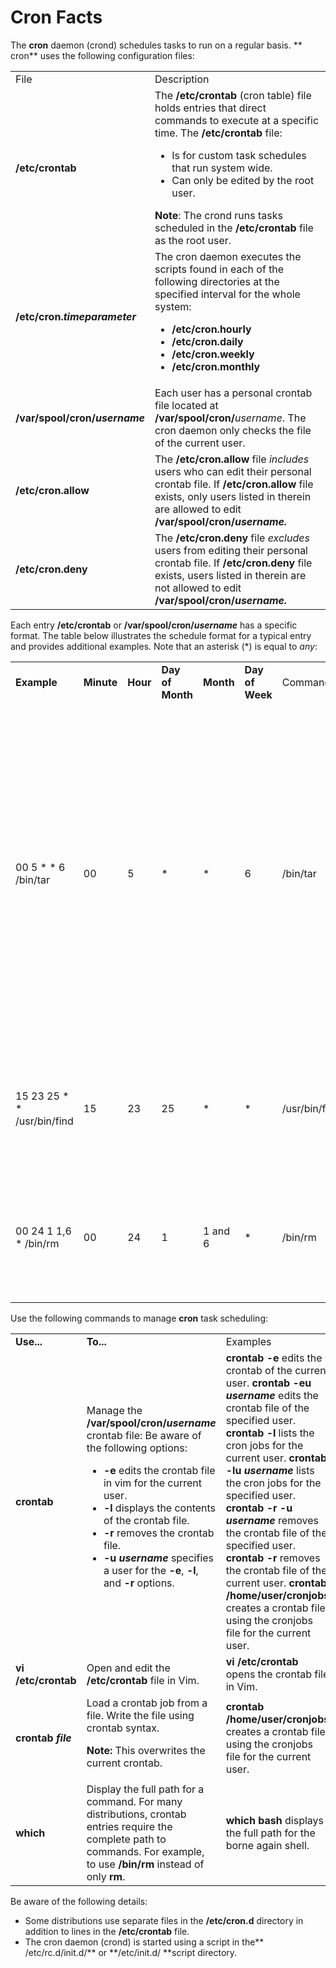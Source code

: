 # Cron Facts

The **cron** daemon (crond) schedules tasks to run on a regular basis. **
cron** uses the following configuration files:

<table>

<tr> <td>File</td> <td>Description</td>

</tr>

<tr> <td> <b>/etc/crontab</b></td> <td>The <b>/etc/crontab</b> (cron table)
file holds entries that direct commands to execute at a specific time. The<b>
/etc/crontab</b> file:

<ul>

<li>Is for custom task schedules that run system wide.

</li>

<li>Can only be edited by the root user.

</li>

</ul> <b>Note</b>: The crond runs tasks scheduled in the <b>/etc/crontab </b>
file as the root user.</td>

</tr>

<tr> <td><b>/etc/cron.<i>timeparameter</i></b></td> <td>The cron daemon
executes the scripts found in each of the following directories at the
specified interval for the whole system:

<ul>

<li><b>/etc/cron.hourly</b>

</li>

<li><b>/etc/cron.daily</b>

</li>

<li><b>/etc/cron.weekly</b>

</li>

<li><b>/etc/cron.monthly</b>

</li>

</ul> </td>

</tr>

<tr> <td><b>/var/spool/cron/<i>username</i></b></td> <td>Each user has a
personal crontab file located at <b>/var/spool/cron/</b><i>username</i>. The
cron daemon only checks the file of the current user. </td>

</tr>

<tr> <td> <b>/etc/cron.allow</b></td> <td>The <b>/etc/cron.allow</b> file
<i>includes</i> users who can edit their personal crontab file. If
<b>/etc/cron.allow </b>file exists, only users listed in therein are allowed
to edit <b>/var/spool/cron/<i>username.</i></b></td>

</tr>

<tr> <td> <b>/etc/cron.deny</b></td> <td>The <b>/etc/cron.deny</b> file
<i>excludes</i> users from editing their personal crontab file. If
<b>/etc/cron.deny </b>file exists, users listed in therein are not allowed to
edit <b>/var/spool/cron/<i>username.</i></b></td>

</tr> </table>

Each entry **/etc/crontab** or **/var/spool/cron/_username_** has a specific
format. The table below illustrates the schedule format for a typical entry
and provides additional examples. Note that an asterisk (*) is equal to _any_:

<table>

<tr> <td><b>Example</b></td> <td><b>Minute</b></td> <td><b>Hour</b></td>
<td><b>Day of Month</b></td> <td><b>Month</b></td> <td><b>Day of Week</b></td>
<td>Command</td> <td>Description</td>

</tr>

<tr> <td>00 5 * * 6 /bin/tar</td> <td>00</td> <td>5</td> <td>*</td> <td>*</td>
<td>6</td> <td>/bin/tar</td> <td>This schedule runs the <b>tar</b> utility on
the 6th day (Saturday) of the week, at the 5th hour (5am--5pm would be 17) and
zero minutes. (Note that the days of the week are numbered 0 through 7, 0 and
7 being equal to Sunday.)</td>

</tr>

<tr> <td>15 23 25 * * /usr/bin/find</td> <td>15</td> <td>23</td> <td>25</td>
<td>*</td> <td>*</td> <td>/usr/bin/find</td> <td>This schedule runs the
<b>find</b> command at 11:15 pm on the 25th of every month.</td>

</tr>

<tr> <td>00 24 1 1,6 * /bin/rm</td> <td>00</td> <td>24</td> <td>1</td> <td>1
and 6</td> <td>*</td> <td>/bin/rm</td> <td>This schedule runs the <b>rm</b>
command at midnight on the first days of January and July.</td>

</tr> </table>

Use the following commands to manage **cron** task scheduling:

<table>

<tr> <td><b>Use...</b></td> <td><b>To...</b></td> <td>Examples</td>

</tr>

<tr> <td><b>crontab</b></td> <td>Manage the
<b>/var/spool/cron/<i>username</i></b> crontab file: Be aware of the following
options:

<ul>

<li><b>-e </b>edits the crontab file in vim for the current user.

</li>

<li><b>-l </b>displays<b> </b>the contents of the crontab file.

</li>

<li><b>-r </b>removes the crontab file.

</li>

<li><b>-u <i>username</i></b> specifies a user for the <b>-e</b>, <b>-l</b>,
and<b> -r</b> options.

</li>

</ul> </td> <td> <b>crontab -e </b>edits the crontab of the current user.  
<b>crontab -eu</b> <b> <i>username</i></b> edits the crontab file of the
specified user.<b>  
crontab -l </b> <i><b> </b></i>lists the cron jobs for the current user.  
<b>crontab -lu</b> <i><b>username </b></i> lists the cron jobs for the
specified user.  
<b>crontab -r -u</b> <b> <i>username </i> </b>removes the crontab file of the
specified user.  
<b>crontab -r </b>removes the crontab file of the current user.  
<b>crontab /home/user/cronjobs</b> creates a crontab file using the cronjobs
file for the current user.</td>

</tr>

<tr> <td><b>vi /etc/crontab</b></td> <td>Open and edit the <b>/etc/crontab
</b>file in Vim.</td> <td> <b>vi /etc/crontab </b>opens the crontab file in
Vim.</td>

</tr>

<tr> <td><b>crontab <i>file</i></b></td> <td>Load a crontab job from a file.
Write the file using crontab syntax.

<b>Note:</b> This overwrites the current crontab.

</td> <td> <b>crontab /home/user/cronjobs</b> creates a crontab file using the
cronjobs file for the current user.</td>

</tr>

<tr> <td><b>which</b></td> <td>Display the full path for a command. For many
distributions,<b> </b>crontab entries require the complete path to commands.
For example, to use<b> /bin/rm</b> instead of only <b>rm</b>. </td> <td>
<b>which bash</b> displays the full path for the borne again shell. </td>

</tr> </table>

Be aware of the following details:

  * Some distributions use separate files in the **/etc/cron.d** directory in addition to lines in the **/etc/crontab** file.
  * The cron daemon (crond) is started using a script in the** /etc/rc.d/init.d/** or **/etc/init.d/ **script directory.

